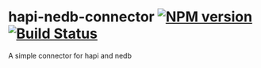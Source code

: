 # hapi-nedb-connector [![NPM version](http://img.shields.io/npm/v/hapi-nedb-connector.svg)](https://www.npmjs.com/package/hapi-nedb-connector) [![Build Status](https://travis-ci.org/jonhester/hapi-nedb-connector.svg?branch=v0.0.2)](https://travis-ci.org/jonhester/hapi-nedb-connector)
A simple connector for hapi and nedb

